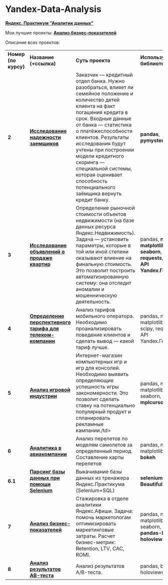 # Yandex-Data-Analysis
<a href="https://praktikum.yandex.ru/data-analyst/" target="_blank"><b>Яндекс. Практикум "Аналитик данных"</b></a>

Мои лучшие проекты:
<a href="https://nbviewer.jupyter.org/github/Higem11/Yandex-Data-Analysis/blob/master/7%20%D0%90%D0%BD%D0%B0%D0%BB%D0%B8%D1%82%D0%B8%D0%BA%D0%B0%20%D0%B2%20JK%20%28%D0%B1%D0%B8%D0%BB%D0%B5%D1%82%D0%BD%D1%8B%D0%B9%20%D0%B0%D0%B3%D1%80%D0%B5%D0%B3%D0%B0%D1%82%D0%BE%D1%80%29.ipynb" target="_blank"><b>Анализ бизнес-показателей</b></a>

Описание всех проектов:

<table>
<tr>
<td><b>Номер (по курсу)</b></td>
<td><b>Название (+ссылка)</b></td>
<td><b>Суть проекта</b></td>
<td><b>Используемые библиотеки</b></td>
<tr>
<td><b>2</b></td>
<td><a href="https://nbviewer.jupyter.org/github/Higem11/Yandex-Data-Analysis/blob/master/2%20%D0%9F%D1%80%D0%B5%D0%B4%D0%BE%D0%B1%D1%80%D0%B0%D0%B1%D0%BE%D1%82%D0%BA%D0%B0%20%D0%B4%D0%B0%D0%BD%D0%BD%D1%8B%D1%85%20-%20%D0%BF%D1%80%D0%BE%D0%B5%D0%BA%D1%82%20%D0%98%D1%81%D1%81%D0%BB%D0%B5%D0%B4%D0%BE%D0%B2%D0%B0%D0%BD%D0%B8%D0%B5%20%D0%BD%D0%B0%D0%B4%D0%B5%D0%B6%D0%BD%D0%BE%D1%81%D1%82%D0%B8%20%D0%B7%D0%B0%D0%B5%D0%BC%D1%89%D0%B8%D0%BA%D0%BE%D0%B2.ipynb" target="_blank"><b>Исследование надежности заемщиков</b></a></td>
<td>Заказчик — кредитный отдел банка. Нужно разобраться, влияет ли семейное положение и количество детей клиента на факт погашения кредита в срок. Входные данные от банка — статистика о платёжеспособности клиентов.
Результаты исследования будут учтены при построении модели кредитного скоринга — специальной системы, которая оценивает способность потенциального заёмщика вернуть кредит банку. </td>
<td><b>pandas</b>, <b>pymystem3</b>, <b>ntlk</b></td>
<tr>
<td> <b>3</b></td>
<td><a href="https://nbviewer.jupyter.org/github/Higem11/Yandex-Data-Analysis/blob/master/3%20%D0%98%D1%81%D1%81%D0%BB%D0%B5%D0%B4%D0%BE%D0%B2%D0%B0%D1%82%D0%B5%D0%BB%D1%8C%D1%81%D0%BA%D0%B8%D0%B9%20%D0%B0%D0%BD%D0%B0%D0%BB%D0%B8%D0%B7%20%D0%B4%D0%B0%D0%BD%D0%BD%D1%8B%D1%85%20-%20%D0%BF%D1%80%D0%BE%D0%B5%D0%BA%D1%82%20%D0%98%D1%81%D1%81%D0%BB%D0%B5%D0%B4%D0%BE%D0%B2%D0%B0%D0%BD%D0%B8%D0%B5%20%D0%BE%D0%B1%D1%8A%D1%8F%D0%B2%D0%BB%D0%B5%D0%BD%D0%B8%D0%B9%20%D0%BE%20%D0%BF%D1%80%D0%BE%D0%B4%D0%B0%D0%B6%D0%B5%20%D0%BA%D0%B2%D0%B0%D1%80%D1%82%D0%B8%D1%80.ipynb" target="_blank"><b>Исследование объявлений о продаже квартир</b></a></td>
<td>Определение рыночной стоимости объектов недвижимости (на базе данных ресурса Яндекс.Недвижимость). Задача — установить параметры, которые в той или иной степени оказывают влиение на финальную стоимость. Это позволит построить автоматизированную систему: она отследит аномалии и мошенническую деятельность. </td>
<td>pandas, <b>numpy</b>, <b>matplotlib</b>, <b>seaborn</b>, <b>requests</b>, <b>geopy</b>, <b>API Yandex.Геокодер</b></td>
<tr>
<td> <b>4</b></td>
<td><a href="https://nbviewer.jupyter.org/github/Higem11/Yandex-Data-Analysis/blob/master/4%20%D0%A1%D1%82%D0%B0%D1%82%D0%B8%D1%81%D1%82%D0%B8%D1%87%D0%B5%D1%81%D0%BA%D0%B8%D0%B9%20%D0%B0%D0%BD%D0%B0%D0%BB%D0%B8%D0%B7%20%D0%B4%D0%B0%D0%BD%D0%BD%D1%8B%D1%85%20-%20%D0%BF%D1%80%D0%BE%D0%B5%D0%BA%D1%82%20%D0%9E%D0%BF%D1%80%D0%B5%D0%B4%D0%B5%D0%BB%D0%B5%D0%BD%D0%B8%D0%B5%20%D0%BF%D0%B5%D1%80%D1%81%D0%BF%D0%B5%D0%BA%D1%82%D0%B8%D0%B2%D0%BD%D0%BE%D0%B3%D0%BE%20%D1%82%D0%B0%D1%80%D0%B8%D1%84%D0%B0%20%D0%B4%D0%BB%D1%8F%20%D1%82%D0%B5%D0%BB%D0%B5%D0%BA%D0%BE%D0%BC-%D0%BA%D0%BE%D0%BC%D0%BF%D0%B0%D0%BD%D0%B8%D0%B8%20with%20Folium.ipynb" target="_blank"><b>Определение перспективного тарифа для телеком-компании</b></a></td>
<td>Анализ тарифов мобильного оператора. Необходимо проанализировать поведение клиентов и сделать вывод — какой тариф лучше.</td>
<td>pandas, numpy, matplotlib, <b>folium</b>, scipy, requests, API Yandex.Геокодер</td>
<tr>
<td> <b>5</b></td>
<td><a href="https://nbviewer.jupyter.org/github/Higem11/Yandex-Data-Analysis/blob/master/5%20%D0%A1%D0%B1%D0%BE%D1%80%D0%BD%D1%8B%D0%B9%20%D0%BF%D1%80%D0%BE%D0%B5%D0%BA%D1%82%201%20-%20%D0%BF%D1%80%D0%BE%D0%B5%D0%BA%D1%82%20%D0%90%D0%BD%D0%B0%D0%BB%D0%B8%D0%B7%20%D0%B8%D0%B3%D1%80%D0%BE%D0%B2%D0%BE%D0%B9%20%D0%B8%D0%BD%D0%B4%D1%83%D1%81%D1%82%D1%80%D0%B8%D0%B8.ipynb" target="_blank"><b>Анализ игровой индустрии</b></td>
<td>Интернет-магазин компьютерных игр и игр для консолей. Необходимо выявить определяющие успешность игры закономерности. Это позволит сделать ставку на потенциально популярный продукт и спланировать рекламные кампании./td>
<td>pandas, numpy, matplotlib, scipy, seaborn, <b>mplcursors</b></td>
<tr>
<td> <b>6</b></td>
<td><a href="https://nbviewer.jupyter.org/github/Higem11/Yandex-Data-Analysis/blob/master/6%20%D0%A1%D0%B1%D0%BE%D1%80%20%D0%B8%20%D1%85%D1%80%D0%B0%D0%BD%D0%B5%D0%BD%D0%B8%D0%B5%20%D0%B4%D0%B0%D0%BD%D0%BD%D1%8B%D1%85%20-%20%D0%BF%D1%80%D0%BE%D0%B5%D0%BA%D1%82%20%D0%90%D0%BD%D0%B0%D0%BB%D0%B8%D1%82%D0%B8%D0%BA%D0%B0%20%D0%B2%20%D0%B0%D0%B2%D0%B8%D0%B0%D0%BA%D0%BE%D0%BC%D0%BF%D0%B0%D0%BD%D0%B8%D0%B8.ipynb" target="_blank"><b>Аналитика в авиакомпании</b></a></td>
<td>Анализ перелетов по моделям самолетов за определенный период. Составление карты перелетов</td>
<td>pandas, numpy, matplotlib, scipy, <b>bokeh</b></td>
<tr>
<td><b>6.1</b></td>
<td><a href="https://nbviewer.jupyter.org/github/Higem11/Yandex-Data-Analysis/blob/master/6.1%20%D0%A1%D0%B1%D0%BE%D1%80%20%D0%B8%20%D1%85%D1%80%D0%B0%D0%BD%D0%B5%D0%BD%D0%B8%D0%B5%20%D0%B4%D0%B0%D0%BD%D0%BD%D1%8B%D1%85%20-%20%D0%BF%D0%B0%D1%80%D1%81%D0%B8%D0%BD%D0%B3%20%D0%B1%D0%B0%D0%B7%D1%8B%20%D0%B4%D0%B0%D0%BD%D0%BD%D1%8B%D1%85%20%D0%BA%20%D0%BF%D1%80%D0%BE%D0%B5%D0%BA%D1%82%D1%83%20%28Selenium%2C%20BS%29.ipynb" target="_blank"><b>Парсинг базы данных при помощи Selenium</b></td>
<td>Выкачивание базы данных из тренажера Яндекс.Практикума (Selenium+SQL)</td>
<td><b>selenium</b>, <b>BeautifulSoup</b></td>
<tr>
<td> <b>7</b></td>
<td><a href="https://nbviewer.jupyter.org/github/Higem11/Yandex-Data-Analysis/blob/master/7%20%D0%90%D0%BD%D0%B0%D0%BB%D0%B8%D1%82%D0%B8%D0%BA%D0%B0%20%D0%B2%20JK%20%28%D0%B1%D0%B8%D0%BB%D0%B5%D1%82%D0%BD%D1%8B%D0%B9%20%D0%B0%D0%B3%D1%80%D0%B5%D0%B3%D0%B0%D1%82%D0%BE%D1%80%29.ipynb" target="_blank"><b>Анализ бизнес-показателей</b></a></td>
<td>Стажировка в отделе аналитики Яндекс.Афиши. Задача: помочь маркетологам оптимизировать маркетинговые затраты.
Расчет бизнес-метрик: Retention, LTV, CAC, ROMI.
<td>pandas, numpy, matplotlib, seaborn, bokeh, <b>pandas-bokeh</b>, <b>holoviews</b></td>
<tr>
<td> <b>8</b></td>
<td><a href="https://nbviewer.jupyter.org/github/Higem11/Yandex-Data-Analysis/blob/master/8%20%D0%90%D0%BD%D0%B0%D0%BB%D0%B8%D0%B7%20%D1%80%D0%B5%D0%B7%D1%83%D0%BB%D1%8C%D1%82%D0%B0%D1%82%D0%BE%D0%B2%20AB-%D1%82%D0%B5%D1%81%D1%82%D0%B0.ipynb" target="_blank"><b>Анализ результатов AB-теста</b></a></td>
<td>Анализ результатов A/B-теста.</td>
<td>pandas, bokeh, holoviews, scipy</td>
<tr>
</table>

